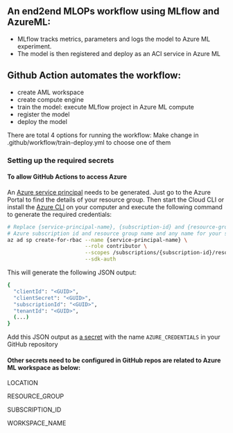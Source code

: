 ## An end2end MLOPs workflow using MLflow and AzureML:
- MLflow tracks metrics, parameters and logs the model to Azure ML experiment.
- The model is then registered and deploy as an ACI service in Azure ML

## Github Action automates the workflow:
- create AML workspace
- create compute engine
- train the model: execute MLflow project in Azure ML compute 
- register the model
- deploy the model

There are total 4 options for running the workflow: Make change in .github/workflow/train-deploy.yml to choose one of them


### Setting up the required secrets

#### To allow GitHub Actions to access Azure
An [Azure service principal](https://docs.microsoft.com/en-us/azure/active-directory/develop/app-objects-and-service-principals) needs to be generated. Just go to the Azure Portal to find the details of your resource group. Then start the Cloud CLI or install the [Azure CLI](https://docs.microsoft.com/en-us/cli/azure/install-azure-cli?view=azure-cli-latest) on your computer and execute the following command to generate the required credentials:

```sh
# Replace {service-principal-name}, {subscription-id} and {resource-group} with your 
# Azure subscription id and resource group name and any name for your service principle
az ad sp create-for-rbac --name {service-principal-name} \
                         --role contributor \
                         --scopes /subscriptions/{subscription-id}/resourceGroups/{resource-group} \
                         --sdk-auth
```

This will generate the following JSON output:

```sh
{
  "clientId": "<GUID>",
  "clientSecret": "<GUID>",
  "subscriptionId": "<GUID>",
  "tenantId": "<GUID>",
  (...)
}
```

Add this JSON output as [a secret](https://help.github.com/en/actions/configuring-and-managing-workflows/creating-and-storing-encrypted-secrets#creating-encrypted-secrets) with the name `AZURE_CREDENTIALS` in your GitHub repository

#### Other secrets need to be configured in GitHub repos are related to Azure ML workspace as below:
LOCATION

RESOURCE_GROUP

SUBSCRIPTION_ID

WORKSPACE_NAME
